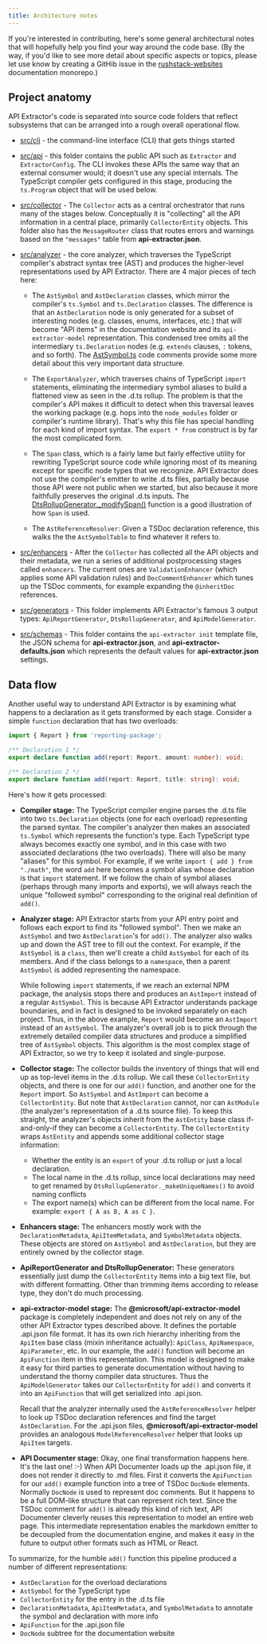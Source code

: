 ```yaml
---
title: Architecture notes
---
```


If you're interested in contributing, here's some general architectural notes that will hopefully help you find
your way around the code base. (By the way, if you'd like to see more detail about specific aspects or topics,
please let use know by creating a GitHib issue in the
[rushstack-websites](https://github.com/microsoft/rushstack-websites/issues) documentation monorepo.)

## Project anatomy

API Extractor's code is separated into source code folders that reflect subsystems that can be arranged
into a rough overall operational flow.

- [src/cli](https://github.com/microsoft/rushstack/tree/main/apps/api-extractor/src/cli) -
  the command-line interface (CLI) that gets things started

- [src/api](https://github.com/microsoft/rushstack/tree/main/apps/api-extractor/src/api) -
  this folder contains the public API such as `Extractor` and `ExtractorConfig`. The CLI invokes these
  APIs the same way that an external consumer would; it doesn't use any special internals. The TypeScript
  compiler gets configured in this stage, producing the `ts.Program` object that will be used below.

- [src/collector](https://github.com/microsoft/rushstack/tree/main/apps/api-extractor/src/collector) -
  The `Collector` acts as a central orchestrator that runs many of the stages below. Conceptually it is "collecting"
  all the API information in a central place, primarily `CollectorEntity` objects. This folder also has the
  `MessageRouter` class that routes errors and warnings based on the `"messages"` table from **api-extractor.json**.

- [src/analyzer](https://github.com/microsoft/rushstack/tree/main/apps/api-extractor/src/analyzer) -
  the core analyzer, which traverses the TypeScript compiler's abstract syntax tree (AST) and produces
  the higher-level representations used by API Extractor. There are 4 major pieces of tech here:

  - The `AstSymbol` and `AstDeclaration` classes, which mirror the compiler's `ts.Symbol` and `ts.Declaration`
    classes. The difference is that an `AstDeclaration` node is only generated for a subset of interesting nodes
    (e.g. classes, enums, interfaces, etc.) that will become "API items" in the documentation website and its
    `api-extractor-model` representation. This condensed tree omits all the intermediary `ts.Declaration`
    nodes (e.g. `extends` clauses, `:` tokens, and so forth). The
    [AstSymbol.ts](https://github.com/microsoft/rushstack/blob/main/apps/api-extractor/src/analyzer/AstSymbol.ts)
    code comments provide some more detail about this very important data structure.

  - The `ExportAnalyzer`, which traverses chains of TypeScript `import` statements, eliminating the
    intermediary symbol aliases to build a flattened view as seen in the .d.ts rollup. The problem is
    that the compiler's API makes it difficult to detect when this traversal leaves the working package
    (e.g. hops into the `node_modules` folder or compiler's runtime library). That's why this file has special
    handling for each kind of import syntax. The `export * from` construct is by far the most complicated form.

  - The `Span` class, which is a fairly lame but fairly effective utility for rewriting TypeScript source code
    while ignoring most of its meaning except for specific node types that we recognize. API Extractor does not
    use the compiler's emitter to write .d.ts files, partially because those API were not public when we
    started, but also because it more faithfully preserves the original .d.ts inputs. The
    [DtsRollupGenerator.\_modifySpan()](https://github.com/microsoft/rushstack/blob/716b063f20fd3df82cf8436eeb2528789b0b7c37/apps/api-extractor/src/generators/DtsRollupGenerator.ts#L154)
    function is a good illustration of how `Span` is used.

  - The `AstReferenceResolver`: Given a TSDoc declaration reference, this walks the the `AstSymbolTable` to
    find whatever it refers to.

- [src/enhancers](https://github.com/microsoft/rushstack/tree/main/apps/api-extractor/src/enhancers) -
  After the `Collector` has collected all the API objects and their metadata, we run a series of additional
  postprocessing stages called `enhancers`. The current ones are `ValidationEnhancer` (which applies some
  API validation rules) and `DocCommentEnhancer` which tunes up the TSDoc comments, for example expanding
  the `@inheritDoc` references.

- [src/generators](https://github.com/microsoft/rushstack/tree/main/apps/api-extractor/src/generators) -
  This folder implements API Extractor's famous 3 output types: `ApiReportGenerator`, `DtsRollupGenerator`,
  and `ApiModelGenerator`.

- [src/schemas](https://github.com/microsoft/rushstack/tree/main/apps/api-extractor/src/schemas) -
  This folder contains the `api-extractor init` template file, the JSON schema for **api-extractor.json**,
  and **api-extractor-defaults.json** which represents the default values for **api-extractor.json** settings.

## Data flow

Another useful way to understand API Extractor is by examining what happens to a declaration as it
gets transformed by each stage. Consider a simple `function` declaration that has two overloads:

```ts
import { Report } from 'reporting-package';

/** Declaration 1 */
export declare function add(report: Report, amount: number): void;

/** Declaration 2 */
export declare function add(report: Report, title: string): void;
```

Here's how it gets processed:

- **Compiler stage:** The TypeScript compiler engine parses the .d.ts file into two `ts.Declaration` objects
  (one for each overload) representing the parsed syntax. The compiler's analyzer then makes an associated
  `ts.Symbol` which represents the function's type. Each TypeScript type always becomes exactly one symbol,
  and in this case with two associated declarations (the two overloads). There will also be many
  "aliases" for this symbol. For example, if we write `import { add } from "./math"`, the word `add` here becomes
  a symbol alias whose declaration is that `import` statement. If we follow the chain of symbol aliases (perhaps
  through many imports and exports), we will always reach the unique "followed symbol" corresponding to the original
  real definition of `add()`.

- **Analyzer stage:** API Extractor starts from your API entry point and follows each export to find its
  "followed symbol". Then we make an `AstSymbol` and two `AstDeclaration`'s for `add()`. The analyzer also walks up
  and down the AST tree to fill out the context. For example, if the `AstSymbol` is a `class`, then we'll create
  a child `AstSymbol` for each of its members. And if the class belongs to a `namespace`, then a parent `AstSymbol`
  is added representing the namespace.

  While following `import` statements, if we reach an external NPM package, the analysis stops there and
  produces an `AstImport` instead of a regular `AstSymbol`. This is because API Extractor understands
  package boundaries, and in fact is designed to be invoked separately on each project. Thus, in the above example,
  `Report` would become an `AstImport` instead of an `AstSymbol`. The analyzer's overall job is to pick through
  the extremely detailed compiler data structures and produce a simplified tree of `AstSymbol` objects. This
  algorithm is the most complex stage of API Extractor, so we try to keep it isolated and single-purpose.

- **Collector stage:** The collector builds the inventory of things that will end up as top-level items
  in the .d.ts rollup. We call these `CollectorEntity` objects, and there is one for our `add()` function,
  and another one for the `Report` import. So `AstSymbol` and `AstImport` can become a `CollectorEntity`.
  But note that `AstDeclaration` cannot, nor can `AstModule` (the analyzer's representation of a .d.ts source file).
  To keep this straight, the analyzer's objects inherit from the `AstEntity` base class if-and-only-if they
  can become a `CollectorEntity`. The `CollectorEntity` wraps `AstEntity` and appends some additional
  collector stage information:

  - Whether the entity is an `export` of your .d.ts rollup or just a local declaration.
  - The local name in the .d.ts rollup, since local declarations may need to get renamed
    by `DtsRollupGenerator._makeUniqueNames()` to avoid naming conflicts
  - The export name(s) which can be different from the local name. For example:
    `export { A as B, A as C }`.

- **Enhancers stage:** The enhancers mostly work with the `DeclarationMetadata`, `ApiItemMetadata`, and `SymbolMetadata`
  objects. These objects are stored on `AstSymbol` and `AstDeclaration`, but they are entirely owned by the collector
  stage.

- **ApiReportGenerator and DtsRollupGenerator:** These generators essentially just dump the `CollectorEntity`
  items into a big text file, but with different formatting. Other than trimming items according to release type,
  they don't do much processing.

- **api-extractor-model stage:** The **@microsoft/api-extractor-model** package is completely independent and does not
  rely on any of the other API Extractor types described above. It defines the portable .api.json file format.
  It has its own rich hierarchy inheriting from the `ApiItem` base class (mixin inheritance actually): `ApiClass`,
  `ApiNamespace`, `ApiParameter`, etc. In our example, the `add()` function will become an `ApiFunction` item
  in this representation. This model is designed to make it easy for third parties to generate documentation without
  having to understand the thorny compiler data structures. Thus the `ApiModelGenerator` takes our `CollectorEntity`
  for `add()` and converts it into an `ApiFunction` that will get serialized into .api.json.

  Recall that the analyzer internally used the `AstReferenceResolver` helper to look up TSDoc declaration references
  and find the target `AstDeclaration`. For the .api.json files, **@microsoft/api-extractor-model** provides
  an analogous `ModelReferenceResolver` helper that looks up `ApiItem` targets.

- **API Documenter stage:** Okay, one final transformation happens here. It's the last one! :-) When API Documenter
  loads up the .api.json file, it does not render it directly to .md files. First it converts the `ApiFunction`
  for our `add()` example function into a tree of TSDoc `DocNode` elements. Normally `DocNode` is used to represent
  doc comments. But it happens to be a full DOM-like structure that can represent rich text. Since the TSDoc comment
  for `add()` is already this kind of rich text, API Documenter cleverly reuses this representation to model an
  entire web page. This intermediate representation enables the markdown emitter to be decoupled from the documentation
  engine, and makes it easy in the future to output other formats such as HTML or React.

To summarize, for the humble `add()` function this pipeline produced a number of different representations:

- `AstDeclaration` for the overload declarations
- `AstSymbol` for the TypeScript type
- `CollectorEntity` for the entry in the .d.ts file
- `DeclarationMetadata`, `ApiItemMetadata`, and `SymbolMetadata` to annotate the symbol and declaration with more info
- `ApiFunction` for the .api.json file
- `DocNode` subtree for the documentation website
